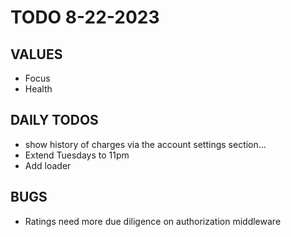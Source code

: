 # TODO 8-22-2023

## VALUES

- Focus
- Health

## DAILY TODOS

- show history of charges via the account settings section...
- Extend Tuesdays to 11pm
- Add loader

## BUGS

- Ratings need more due diligence on authorization middleware
